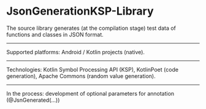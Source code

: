 # JsonGenerationKSP-Library
The source library generates (at the compilation stage) test data of functions and classes in JSON format. 

---------------------

Supported platforms: Android / Kotlin projects (native).

---------------------

Technologies: Kotlin Symbol Processing API (KSP), KotlinPoet (code generation), Apache Commons (random value generation).

---------------------

In the process: development of optional parameters for annotation (@JsnGenerated(...))
